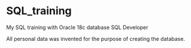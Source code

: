 # SQL_training
My SQL training with Oracle 18c database SQL Developer

All personal data was invented for the purpose of creating the database.
